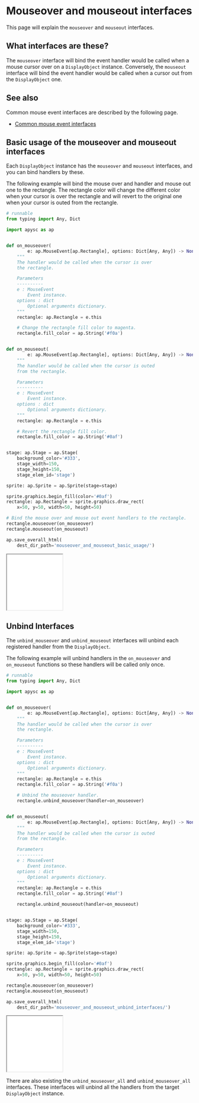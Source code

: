 # Mouseover and mouseout interfaces

This page will explain the `mouseover` and `mouseout` interfaces.

## What interfaces are these?

The `mouseover` interface will bind the event handler would be called when a mouse cursor over on a `DisplayObject` instance. Conversely, the `mouseout` interface will bind the event handler would be called when a cursor out from the `DisplayObject` one.

## See also

Common mouse event interfaces are described by the following page.

- [Common mouse event interfaces](mouse_event_common.md)

## Basic usage of the mouseover and mouseout interfaces

Each `DisplayObject` instance has the `mouseover` and `mouseout` interfaces, and you can bind handlers by these.

The following example will bind the mouse over and handler and mouse out one to the rectangle. The rectangle color will change the different color when your cursor is over the rectangle and will revert to the original one when your cursor is outed from the rectangle.

```py
# runnable
from typing import Any, Dict

import apysc as ap


def on_mouseover(
        e: ap.MouseEvent[ap.Rectangle], options: Dict[Any, Any]) -> None:
    """
    The handler would be called when the cursor is over
    the rectangle.

    Parameters
    ----------
    e : MouseEvent
        Event instance.
    options : dict
        Optional arguments dictionary.
    """
    rectangle: ap.Rectangle = e.this

    # Change the rectangle fill color to magenta.
    rectangle.fill_color = ap.String('#f0a')


def on_mouseout(
        e: ap.MouseEvent[ap.Rectangle], options: Dict[Any, Any]) -> None:
    """
    The handler would be called when the cursor is outed
    from the rectangle.

    Parameters
    ----------
    e : MouseEvent
        Event instance.
    options : dict
        Optional arguments dictionary.
    """
    rectangle: ap.Rectangle = e.this

    # Revert the rectangle fill color.
    rectangle.fill_color = ap.String('#0af')


stage: ap.Stage = ap.Stage(
    background_color='#333',
    stage_width=150,
    stage_height=150,
    stage_elem_id='stage')

sprite: ap.Sprite = ap.Sprite(stage=stage)

sprite.graphics.begin_fill(color='#0af')
rectangle: ap.Rectangle = sprite.graphics.draw_rect(
    x=50, y=50, width=50, height=50)

# Bind the mouse over and mouse out event handlers to the rectangle.
rectangle.mouseover(on_mouseover)
rectangle.mouseout(on_mouseout)

ap.save_overall_html(
    dest_dir_path='mouseover_and_mouseout_basic_usage/')
```

<iframe src="static/mouseover_and_mouseout_basic_usage/index.html" width="150" height="150"></iframe>

## Unbind Interfaces

The `unbind_mouseover` and `unbind_mouseout` interfaces will unbind each registered handler from the `DisplayObject`.

The following example will unbind handlers in the `on_mouseover` and `on_mouseout` functions so these handlers will be called only once.

```py
# runnable
from typing import Any, Dict

import apysc as ap


def on_mouseover(
        e: ap.MouseEvent[ap.Rectangle], options: Dict[Any, Any]) -> None:
    """
    The handler would be called when the cursor is over
    the rectangle.

    Parameters
    ----------
    e : MouseEvent
        Event instance.
    options : dict
        Optional arguments dictionary.
    """
    rectangle: ap.Rectangle = e.this
    rectangle.fill_color = ap.String('#f0a')

    # Unbind the mouseover handler.
    rectangle.unbind_mouseover(handler=on_mouseover)


def on_mouseout(
        e: ap.MouseEvent[ap.Rectangle], options: Dict[Any, Any]) -> None:
    """
    The handler would be called when the cursor is outed
    from the rectangle.

    Parameters
    ----------
    e : MouseEvent
        Event instance.
    options : dict
        Optional arguments dictionary.
    """
    rectangle: ap.Rectangle = e.this
    rectangle.fill_color = ap.String('#0af')

    rectangle.unbind_mouseout(handler=on_mouseout)


stage: ap.Stage = ap.Stage(
    background_color='#333',
    stage_width=150,
    stage_height=150,
    stage_elem_id='stage')

sprite: ap.Sprite = ap.Sprite(stage=stage)

sprite.graphics.begin_fill(color='#0af')
rectangle: ap.Rectangle = sprite.graphics.draw_rect(
    x=50, y=50, width=50, height=50)

rectangle.mouseover(on_mouseover)
rectangle.mouseout(on_mouseout)

ap.save_overall_html(
    dest_dir_path='mouseover_and_mouseout_unbind_interfaces/')
```

<iframe src="static/mouseover_and_mouseout_unbind_interfaces/index.html" width="150" height="150"></iframe>

There are also existing the `unbind_mouseover_all` and `unbind_mouseover_all` interfaces. These interfaces will unbind all the handlers from the target `DisplayObject` instance.
